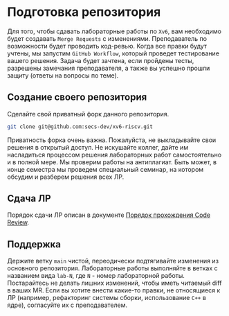 # Подготовка репозитория

Для того, чтобы сдавать лабораторные работы по `Xv6`, вам необходимо будет создавать `Merge Requests` с изменениями. Преподаватель по возможности будет проводить код-ревью. Когда все правки будут учтены, мы запустим `GitHub Workflow`, который проведет тестирование вашего решения. Задача будет зачтена, если пройдены тесты, разрешены замечания преподавателя, а также вы успешно прошли защиту (ответы на вопросы по теме).

## Создание своего репозитория

Сделайте свой приватный форк данного репозитория.

```sh
git clone git@github.com:secs-dev/xv6-riscv.git
```

Приватность форка очень важна. Пожалуйста, не выкладывайте свои решения в открытый доступ. Не искушайте коллег, дайте им насладиться процессом решения лабораторных работ самостоятельно и в полной мере. Мы проверим работы на антиплагиат. Быть может, в конце семестра мы проведем специальный семинар, на котором обсудим и разберем решения всех ЛР.

## Сдача ЛР

Порядок сдачи ЛР описан в документе [Порядок прохождения Code Review](https://github.com/secs-dev/os-course/blob/main/doc/code-review.md).

## Поддержка

Держите ветку `main` чистой, переодически подтягивайте изменения из основного репозитория. Лабораторные работы выполняйте в ветках с названием вида `lab-N`, где `N` - номер лабораторной работы. Постарайтесь не делать лишних изменений, чтобы иметь читаемый diff в ваших MR. Если вы хотите внести какие-то правки, не относящиеся к ЛР (например, рефакторинг системы сборки, использование `C++` в ядре), согласуйте их с преподавателем.
